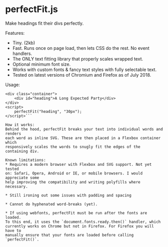 # perfectFit.js
Make headings fit their divs perfectly.

Features:
- Tiny. (2kb)
- Fast. Runs once on page load, then lets CSS do the rest. No event handlers.
- The ONLY text fitting library that properly scales wrapped text.
- Optional minimum font size.
- Works with custom fonts & fancy text styles with fully selectable text.
- Tested on latest versions of Chromium and Firefox as of July 2018.

Usage:
```<script src="perfectFit.js"></script>
<div class="container">
    <div id="heading">A Long Expected Party</div>
</div>
<script>
    perfectFit("heading", "30px");
</script>```

How it works:
Behind the hood, perfectFit breaks your text into individual words and renders
each word as inline SVG. These are then placed in a Flexbox container which
responsively scales the words to snugly fit the edges of the containing div.

Known limitations:
* Requires a modern browser with Flexbox and SVG support. Not yet tested 
on: Safari, Opera, Android or IE, or mobile browsers. I would appreciate some 
help improving the compatibility and writing polyfills where necessary.

* Still ironing out some issues with padding and spacing

* Cannot do hyphenated word-breaks (yet).

* If using webfonts, perfectFit must be run after the fonts are loaded. 
To this end, it uses the `document.fonts.ready.then()` handler, which 
currently works on Chrome but not in Firefox. For Firefox you will have to
manually ensure that your fonts are loaded before calling `perfectFit()`.
